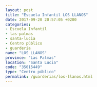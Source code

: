 ```yaml
---
layout: post
title: "Escuela Infantil LOS LLANOS"
date: 2017-09-20 20:57:05 +0200
categories:
- Escuela Infantil
- las-palmas
- santa-lucia
- Centro público
- guarderia
name: "LOS LLANOS"
province: "Las Palmas"
location: "Santa Lucia"
code: "35015449"
type: "Centro público"
permalink: /guarderias/los-llanos.html
---
```

